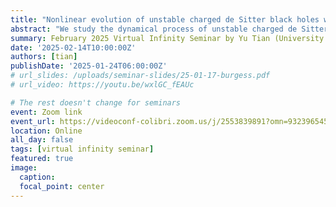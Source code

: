 ```yaml
---
title: "Nonlinear evolution of unstable charged de Sitter black holes with hyperboloidal formalism"
abstract: "We study the dynamical process of unstable charged de Sitter black holes. From the linear perturbation analysis, within certain range of the parameters, a charged scalar field can induce instability of the system. To reveal the real-time dynamics of such an instability, the nonlinear numerical simulation is implemented. The results show that the scalar field grows exponentially in the early stages and drastically extracts the charge from the black hole, analogous to the charged black hole in a closed system. Differently, after saturation, the scalar field can not coexist with the central black hole stably and dissipates beyond the cosmological horizon slowly, leaving behind a bald black hole. The static solutions, linear perturbations and dynamical evolutions are all done within the same, simple hyperboloidal framework."
summary: February 2025 Virtual Infinity Seminar by Yu Tian (University of Chinese Academy of Sciences)
date: '2025-02-14T10:00:00Z'
authors: [tian]
publishDate: '2025-01-24T06:00:00Z'
# url_slides: /uploads/seminar-slides/25-01-17-burgess.pdf
# url_video: https://youtu.be/wxlGC_fEAUc

# The rest doesn't change for seminars
event: Zoom link
event_url: https://videoconf-colibri.zoom.us/j/2553839891?omn=93239654566
location: Online
all_day: false
tags: [virtual infinity seminar]
featured: true
image:  
  caption:
  focal_point: center
---
```

